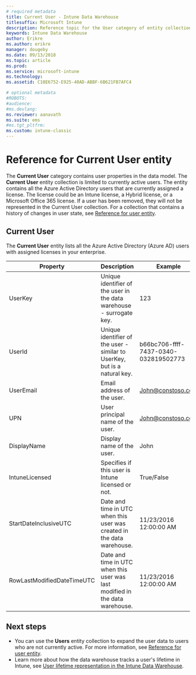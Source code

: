 ```yaml
---
# required metadata
title: Current User - Intune Data Warehouse
titlesuffix: Microsoft Intune 
description: Reference topic for the User category of entity collections in the Intune Data Warehouse API.
keywords: Intune Data Warehouse
author: Erikre
ms.author: erikre
manager: dougeby
ms.date: 09/13/2018
ms.topic: article
ms.prod:
ms.service: microsoft-intune
ms.technology:
ms.assetid: C10E6752-E925-40AD-ABBF-6B621FB7AFC4

# optional metadata
#ROBOTS:
#audience:
#ms.devlang:
ms.reviewer: aanavath
ms.suite: ems
#ms.tgt_pltfrm:
ms.custom: intune-classic
---
```


# Reference for Current User entity

The **Current User** category contains user properties in the data model. The **Current User** entity collection is limited to currently active users. The entity contains all the Azure Active Directory users that are currently assigned a license. The license could be an Intune license, a Hybrid license, or a Microsoft Office 365 license. If a user has been removed, they will not be represented in the Current User collection. For a collection that contains a history of changes in user state, see [Reference for user entity](reports-ref-user.md).


## Current User

The **Current User** entity lists all the Azure Active Directory (Azure AD) users with assigned licenses in your enterprise.

| Property  | Description | Example |
|---------|------------|--------|
| UserKey |Unique identifier of the user in the data warehouse - surrogate key. |123 |
| UserId |Unique identifier of the user  - similar to UserKey, but is a natural key. |b66bc706-ffff-7437-0340-032819502773 |
| UserEmail |Email address of the user. |John@constoso.com |
| UPN | User principal name of the user. | John@constoso.com |
| DisplayName |Display name of the user. |John |
| IntuneLicensed |Specifies if this user is Intune licensed or not. |True/False |
| StartDateInclusiveUTC |Date and time in UTC when this user was created in the data warehouse. |11/23/2016 12:00:00 AM |
| RowLastModifiedDateTimeUTC |Date and time in UTC when this user was last modified in the data warehouse. |11/23/2016 12:00:00 AM |

## Next steps
 - You can use the **Users** entity collection to expand the user data to users who are not currently active. For more information, see [Reference for user entity](reports-ref-user.md).
 - Learn more about how the data warehouse tracks a user's lifetime in Intune, see [User lifetime representation in the Intune Data Warehouse](reports-ref-user-timeline.md).
